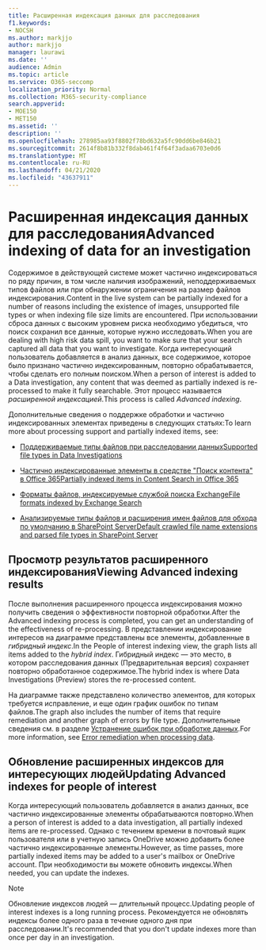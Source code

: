 ```yaml
---
title: Расширенная индексация данных для расследования
f1.keywords:
- NOCSH
ms.author: markjjo
author: markjjo
manager: laurawi
ms.date: ''
audience: Admin
ms.topic: article
ms.service: O365-seccomp
localization_priority: Normal
ms.collection: M365-security-compliance
search.appverid:
- MOE150
- MET150
ms.assetid: ''
description: ''
ms.openlocfilehash: 278985aa93f8802f78bd632a5fc90dd6be846b21
ms.sourcegitcommit: 2614f8b81b332f8dab461f4f64f3adaa6703e0d6
ms.translationtype: MT
ms.contentlocale: ru-RU
ms.lasthandoff: 04/21/2020
ms.locfileid: "43637911"
---
```

# <a name="advanced-indexing-of-data-for-an-investigation"></a><span data-ttu-id="daddf-102">Расширенная индексация данных для расследования</span><span class="sxs-lookup"><span data-stu-id="daddf-102">Advanced indexing of data for an investigation</span></span>

<span data-ttu-id="daddf-103">Содержимое в действующей системе может частично индексироваться по ряду причин, в том числе наличия изображений, неподдерживаемых типов файлов или при обнаружении ограничения на размер файлов индексирования.</span><span class="sxs-lookup"><span data-stu-id="daddf-103">Content in the live system can be partially indexed for a number of reasons including the existence of images, unsupported file types or when indexing file size limits are encountered.</span></span> <span data-ttu-id="daddf-104">При использовании сброса данных с высоким уровнем риска необходимо убедиться, что поиск сохранил все данные, которые нужно исследовать.</span><span class="sxs-lookup"><span data-stu-id="daddf-104">When you are dealing with high risk data spill, you want to make sure that your search captured all data that you want to investigate.</span></span> <span data-ttu-id="daddf-105">Когда интересующий пользователь добавляется в анализ данных, все содержимое, которое было признано частично индексированным, повторно обрабатывается, чтобы сделать его полным поиском.</span><span class="sxs-lookup"><span data-stu-id="daddf-105">When a person of interest is added to a Data investigation, any content that was deemed as partially indexed is re-processed to make it fully searchable.</span></span> <span data-ttu-id="daddf-106">Этот процесс называется *расширенной индексацией*.</span><span class="sxs-lookup"><span data-stu-id="daddf-106">This process is called *Advanced indexing*.</span></span> 

<span data-ttu-id="daddf-107">Дополнительные сведения о поддержке обработки и частично индексированных элементах приведены в следующих статьях:</span><span class="sxs-lookup"><span data-stu-id="daddf-107">To learn more about processing support and partially indexed items, see:</span></span>

- [<span data-ttu-id="daddf-108">Поддерживаемые типы файлов при расследовании данных</span><span class="sxs-lookup"><span data-stu-id="daddf-108">Supported file types in Data Investigations</span></span>](supported-filetypes-datainvestigations.md)

- [<span data-ttu-id="daddf-109">Частично индексированные элементы в средстве "Поиск контента" в Office 365</span><span class="sxs-lookup"><span data-stu-id="daddf-109">Partially indexed items in Content Search in Office 365</span></span>](partially-indexed-items-in-content-search.md)

- [<span data-ttu-id="daddf-110">Форматы файлов, индексируемые службой поиска Exchange</span><span class="sxs-lookup"><span data-stu-id="daddf-110">File formats indexed by Exchange Search</span></span>](https://docs.microsoft.com/exchange/file-formats-indexed-by-exchange-search-exchange-2013-help)

- [<span data-ttu-id="daddf-111">Анализируемые типы файлов и расширения имен файлов для обхода по умолчанию в SharePoint Server</span><span class="sxs-lookup"><span data-stu-id="daddf-111">Default crawled file name extensions and parsed file types in SharePoint Server</span></span>](https://docs.microsoft.com/SharePoint/technical-reference/default-crawled-file-name-extensions-and-parsed-file-types)

## <a name="viewing-advanced-indexing-results"></a><span data-ttu-id="daddf-112">Просмотр результатов расширенного индексирования</span><span class="sxs-lookup"><span data-stu-id="daddf-112">Viewing Advanced indexing results</span></span>

<span data-ttu-id="daddf-113">После выполнения расширенного процесса индексирования можно получить сведения о эффективности повторной обработки.</span><span class="sxs-lookup"><span data-stu-id="daddf-113">After the Advanced indexing process is completed, you can get an understanding of the effectiveness of re-processing.</span></span>  <span data-ttu-id="daddf-114">В представлении индексирование интересов на диаграмме представлены все элементы, добавленные в *гибридный индекс*.</span><span class="sxs-lookup"><span data-stu-id="daddf-114">In the People of interest indexing view, the graph lists all items added to the *hybrid index*.</span></span>  <span data-ttu-id="daddf-115">Гибридный индекс — это место, в котором расследования данных (Предварительная версия) сохраняет повторно обработанное содержимое.</span><span class="sxs-lookup"><span data-stu-id="daddf-115">The hybrid index is where Data Investigations (Preview) stores the re-processed content.</span></span>

<span data-ttu-id="daddf-116">На диаграмме также представлено количество элементов, для которых требуется исправление, и еще один график ошибок по типам файлов.</span><span class="sxs-lookup"><span data-stu-id="daddf-116">The graph also includes the number of items that require remediation and another graph of errors by file type.</span></span> <span data-ttu-id="daddf-117">Дополнительные сведения см. в разделе [Устранение ошибок при обработке данных](error-remediation.md).</span><span class="sxs-lookup"><span data-stu-id="daddf-117">For more information, see [Error remediation when processing data](error-remediation.md).</span></span>

## <a name="updating-advanced-indexes-for-people-of-interest"></a><span data-ttu-id="daddf-118">Обновление расширенных индексов для интересующих людей</span><span class="sxs-lookup"><span data-stu-id="daddf-118">Updating Advanced indexes for people of interest</span></span>

<span data-ttu-id="daddf-119">Когда интересующий пользователь добавляется в анализ данных, все частично индексированные элементы обрабатываются повторно.</span><span class="sxs-lookup"><span data-stu-id="daddf-119">When a person of interest is added to a data investigation, all partially indexed items are re-processed.</span></span> <span data-ttu-id="daddf-120">Однако с течением времени в почтовый ящик пользователя или в учетную запись OneDrive можно добавить более частично индексированные элементы.</span><span class="sxs-lookup"><span data-stu-id="daddf-120">However, as time passes, more partially indexed items may be added to a user's mailbox or OneDrive account.</span></span>  <span data-ttu-id="daddf-121">При необходимости вы можете обновить индексы.</span><span class="sxs-lookup"><span data-stu-id="daddf-121">When needed, you can update the indexes.</span></span>

> [!NOTE]
> <span data-ttu-id="daddf-122">Обновление индексов людей — длительный процесс.</span><span class="sxs-lookup"><span data-stu-id="daddf-122">Updating people of interest indexes is a long running process.</span></span> <span data-ttu-id="daddf-123">Рекомендуется не обновлять индексы более одного раза в течение одного дня при расследовании.</span><span class="sxs-lookup"><span data-stu-id="daddf-123">It's recommended that you don't update indexes more than once per day in an investigation.</span></span>
